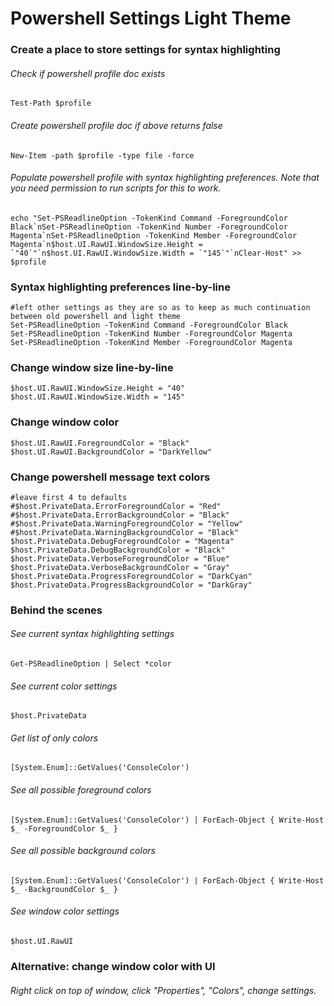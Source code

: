 # Powershell Settings Light Theme
### Create a place to store settings for syntax highlighting
###### Check if powershell profile doc exists
`Test-Path $profile` 
###### Create powershell profile doc if above returns false
`New-Item -path $profile -type file -force`
###### Populate powershell profile with syntax highlighting preferences. Note that you need permission to run scripts for this to work.
``echo "Set-PSReadlineOption -TokenKind Command -ForegroundColor Black`nSet-PSReadlineOption -TokenKind Number -ForegroundColor Magenta`nSet-PSReadlineOption -TokenKind Member -ForegroundColor Magenta`n$host.UI.RawUI.WindowSize.Height = `"40`"`n$host.UI.RawUI.WindowSize.Width = `"145`"`nClear-Host" >> $profile``

### Syntax highlighting preferences line-by-line
`#left other settings as they are so as to keep as much continuation between old powershell and light theme`  
`Set-PSReadlineOption -TokenKind Command -ForegroundColor Black`  
`Set-PSReadlineOption -TokenKind Number -ForegroundColor Magenta`  
`Set-PSReadlineOption -TokenKind Member -ForegroundColor Magenta`  

### Change window size line-by-line
`$host.UI.RawUI.WindowSize.Height = "40"`  
`$host.UI.RawUI.WindowSize.Width = "145"`  

### Change window color
`$host.UI.RawUI.ForegroundColor = "Black"`  
`$host.UI.RawUI.BackgroundColor = "DarkYellow"`  

### Change powershell message text colors
`#leave first 4 to defaults`  
`#$host.PrivateData.ErrorForegroundColor = "Red"`  
`#$host.PrivateData.ErrorBackgroundColor = "Black"`  
`#$host.PrivateData.WarningForegroundColor = "Yellow"`  
`#$host.PrivateData.WarningBackgroundColor = "Black"`  
`$host.PrivateData.DebugForegroundColor = "Magenta"`  
`$host.PrivateData.DebugBackgroundColor = "Black"`  
`$host.PrivateData.VerboseForegroundColor = "Blue"`  
`$host.PrivateData.VerboseBackgroundColor = "Gray"`  
`$host.PrivateData.ProgressForegroundColor = "DarkCyan"`  
`$host.PrivateData.ProgressBackgroundColor = "DarkGray"`  

### Behind the scenes
###### See current syntax highlighting settings
`Get-PSReadlineOption | Select *color`
###### See current color settings
`$host.PrivateData`
###### Get list of only colors
`[System.Enum]::GetValues('ConsoleColor')`
###### See all possible foreground colors
`[System.Enum]::GetValues('ConsoleColor') | ForEach-Object { Write-Host $_ -ForegroundColor $_ }`
###### See all possible background colors
`[System.Enum]::GetValues('ConsoleColor') | ForEach-Object { Write-Host $_ -BackgroundColor $_ }`
###### See window color settings
`$host.UI.RawUI`

### Alternative: change window color with UI
###### Right click on top of window, click "Properties", "Colors", change settings.
